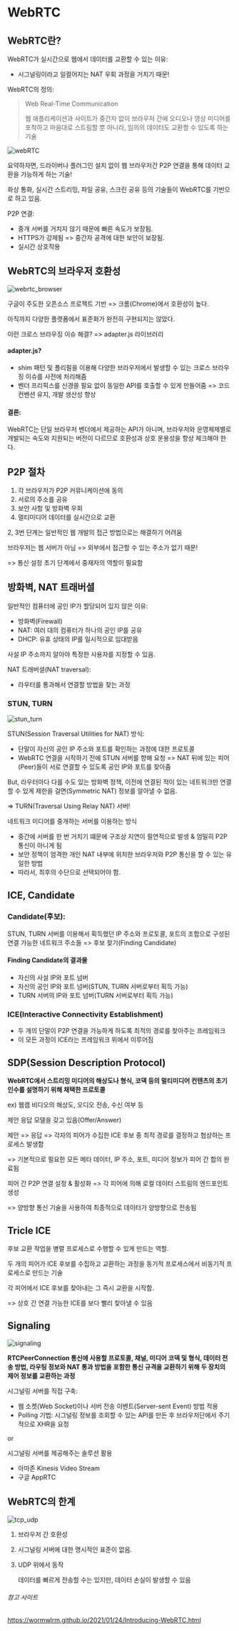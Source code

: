 # WebRTC

## WebRTC란?

WebRTC가 실시간으로 웹에서 데이터를 교환할 수 있는 이유:

- 시그널링이라고 일컬어지는 NAT 우회 과정을 거치기 때문!



WebRTC의 정의:

> Web Real-Time Communication
>
> 웹 애플리케이션과 사이트가 중간자 없이 브라우저 간에 오디오나 영상 미디어를 포착하고 마음대로 스트림할 뿐 아니라, 임의의 데이터도 교환할 수 있도록 하는 기술

![webRTC](https://wormwlrm.github.io/img/posts/2021-01-24/2.png)

요약하자면, 드라이버나 플러그인 설치 없이 웹 브라우저간 P2P 연결을 통해 데이터 교환을 가능하게 하는 기술!



화상 통화, 실시간 스트리밍, 파일 공유, 스크린 공유 등의 기술들이 WebRTC를 기반으로 하고 있음.



P2P 연결:

- 중개 서버를 거치지 않기 때문에 빠른 속도가 보장됨.
- HTTPS가 강제됨 => 중간자 공격에 대한 보안이 보장됨.
- 실시간 상호작용



## WebRTC의 브라우저 호환성

![webrtc_browser](https://wormwlrm.github.io/img/posts/2021-01-24/3.png)

구글이 주도한 오픈소스 프로젝트 기반 => 크롬(Chrome)에서 호환성이 높다.

아직까지 다양한 플랫폼에서 표준화가 완전히 구현되지는 않았다.



이런 크로스 브라우징 이슈 해결? => adapter.js 라이브러리



#### adapter.js?

- shim 패턴 및 폴리필을 이용해 다양한 브라우저에서 발생할 수 있는 크로스 브라우징 이슈를 사전에 처리해줌
- 벤더 프리픽스를 신경쓸 필요 없이 동일한 API를 호출할 수 있게 만들어줌 => 코드 컨벤션 유지, 개발 생산성 향상



#### 결론:

WebRTC는 단일 브라우저 벤더에서 제공하는 API가 아니며, 브라우저와 운영체제별로 개발되는 속도와 지원되는 버전이 다르므로 호환성과 상호 운용성을 항상 체크해야 한다.



## P2P 절차

1. 각 브라우저가 P2P 커뮤니케이션에 동의
2. 서로의 주소를 공유
3. 보안 사항 및 방화벽 우회
4. 멀티미디어 데이터를 실시간으로 교환

2, 3번 단계는 일반적인 웹 개발의 접근 방법으로는 해결하기 어려움

브라우저는 웹 서버가 아님 => 외부에서 접근할 수 있는 주소가 없기 때문!

=> 통신 설정 초기 단계에서 중재자의 역할이 필요함



## 방화벽, NAT 트래버셜

일반적인 컴퓨터에 공인 IP가 할당되어 있지 않은 이유:

- 방화벽(Firewall)
- NAT: 여러 대의 컴퓨터가 하나의 공인 IP를 공유
- DHCP: 유휴 상태의 IP를 일시적으로 임대받음

사설 IP 주소까지 알아야 특정한 사용자를 지정할 수 있음.



NAT 트래버셜(NAT traversal):

- 라우터를 통과해서 연결할 방법을 찾는 과정



### STUN, TURN

![stun_turn](https://wormwlrm.github.io/img/posts/2021-01-24/1.png)

STUN(Session Traversal Utilities for NAT) 방식:

- 단말이 자신의 공인 IP 주소와 포트를 확인하는 과정에 대한 프로토콜
- WebRTC 연결을 시작하기 전에 STUN 서버를 향해 요청 => NAT 뒤에 있는 피어(Peer)들이 서로 연결할 수 있도록 공인 IP와 포트를 찾아줌

But, 라우터마다 다를 수도 있는 방화벽 정책, 이전에 연결된 적이 있는 네트워크만 연결할 수 있게 제한을 걸면(Symmetric NAT) 정보를 알아낼 수 없음.

=> TURN(Traversal Using Relay NAT) 서버!

네트워크 미디어를 중개하는 서버를 이용하는 방식

- 중간에 서버를 한 번 거치기 떄문에 구조상 지연이 필연적으로 발생 & 엄밀히 P2P통신이 아니게 됨
- 보안 정책이 엄격한 개인 NAT 내부에 위치한 브라우저와 P2P 통신을 할 수 있는 유일한 방법
- 따라서, 최후의 수단으로 선택되어야 함.



## ICE, Candidate

### Candidate(후보):

STUN, TURN 서버를 이용해서 획득했던 IP 주소와 프로토콜, 포트의 조합으로 구성된 연결 가능한 네트워크 주소들 => 후보 찾기(Finding Candidate)



#### Finding Candidate의 결과물

- 자신의 사설 IP와 포트 넘버
- 자신의 공인 IP와 포트 넘버(STUN, TURN 서버로부터 획득 가능)
- TURN 서버의 IP와 포트 넘버(TURN 서버로부터 획득 가능)



### ICE(Interactive Connectivity Establishment)

- 두 개의 단말이 P2P 연결을 가능하게 하도록 최적의 경로를 찾아주는 프레임워크
- 이 모든 과정이 ICE라는 프레임워크 위에서 이루어짐



## SDP(Session Description Protocol)

**WebRTC에서 스트리밍 미디어의 해상도나 형식, 코덱 등의 멀티미디어 컨텐츠의 초기 인수를 설명하기 위해 채택한 프로토콜**

ex) 웹캠 비디오의 해상도, 오디오 전송, 수신 여부 등



제안 응답 모델을 갖고 있음(Offer/Answer)

제안 => 응답 => 각자의 피어가 수집한 ICE 후보 중 최적 경로를 결정하고 협상하는 프로세스 발생함

=> 기본적으로 필요한 모든 메타 데이터, IP 주소, 포트, 미디어 정보가 피어 간 합의 완료됨

피어 간 P2P 연결 설정 & 활성화 => 각 피어에 의해 로컬 데이터 스트림의 엔드포인트 생성

=> 양방향 통신 기술을 사용하여 최종적으로 데이터가 양방향으로 전송됨



## Tricle ICE

후보 교환 작업을 병렬 프로세스로 수행할 수 있게 만드는 역할.

두 개의 피어가 ICE 후보를 수집하고 교환하는 과정을 동기적 프로세스에서 비동기적 프로세스로 만드는 기술

각 피어에서 ICE 후보를 찾아내는 그 즉시 교환을 시작함.

=> 상호 간 연결 가능한 ICE를 보다 빨리 찾아낼 수 있음



## Signaling

![signaling](https://www.html5rocks.com/ko/tutorials/webrtc/infrastructure/jsep.png)

**RTCPeerConnection 통신에 사용할 프로토콜, 채널, 미디어 코덱 및 형식, 데이터 전송 방법, 라우팅 정보와 NAT 통과 방법을 포함한 통신 규격을 교환하기 위해 두 장치의 제어 정보를 교환하는 과정**



시그널링 서버를 직접 구축: 

- 웹 소켓(Web Socket)이나 서버 전송 이벤트(Server-sent Event) 방법 적용
- Polling 기법: 시그널링 정보를 조회할 수 있는 API를 만든 후 브라우저단에서 주기적으로 XHR을 요청

or

시그널링 서버를 제공해주는 솔루션 활용

- 아마존 Kinesis Video Stream
- 구글 AppRTC



## WebRTC의 한계

![tcp_udp](https://wormwlrm.github.io/img/posts/2021-01-24/5.png)

1. 브라우저 간 호환성

2. 시그널링 서버에 대한 명시적인 표준이 없음.

3. UDP 위에서 동작

   데이터를 빠르게 전송할 수는 있지만, 데이터 손실이 발생할 수 있음









###### 참고 사이트

https://wormwlrm.github.io/2021/01/24/Introducing-WebRTC.html